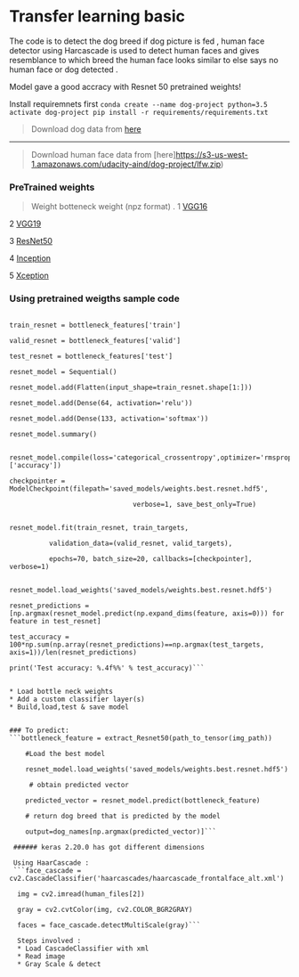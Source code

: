 # Transfer learning basic
The code is to detect the dog breed if dog picture is fed , human face detector using Harcascade is used to detect human faces and gives resemblance to which breed the human face looks similar to else says no human face or dog detected .

Model gave a good accracy with Resnet 50  pretrained weights!

Install requiremnets first `conda create --name dog-project python=3.5
activate dog-project
pip install -r requirements/requirements.txt`

> Download dog data from [here](https://s3-us-west-1.amazonaws.com/udacity-aind/dog-project/dogImages.zip)
---
> Download human face data from [here]https://s3-us-west-1.amazonaws.com/udacity-aind/dog-project/lfw.zip)

### PreTrained weights 
> Weight botteneck weight (npz format) .
1 [VGG16](https://s3-us-west-1.amazonaws.com/udacity-aind/dog-project/DogVGG16Data.npz) 

2 [VGG19](https://s3-us-west-1.amazonaws.com/udacity-aind/dog-project/DogVGG16Data.npz) 

3 [ResNet50](https://s3-us-west-1.amazonaws.com/udacity-aind/dog-project/DogResnet50Data.npz) 

4 [Inception](https://s3-us-west-1.amazonaws.com/udacity-aind/dog-project/DogInceptionV3Data.npz) 

5 [Xception](https://s3-us-west-1.amazonaws.com/udacity-aind/dog-project/DogXceptionData.npz) 

### Using pretrained weigths sample code

```bottleneck_features = np.load('bottleneck_features/DogResnet50Data.npz')

train_resnet = bottleneck_features['train']

valid_resnet = bottleneck_features['valid']

test_resnet = bottleneck_features['test']

resnet_model = Sequential()

resnet_model.add(Flatten(input_shape=train_resnet.shape[1:]))

resnet_model.add(Dense(64, activation='relu'))

resnet_model.add(Dense(133, activation='softmax'))

resnet_model.summary()


resnet_model.compile(loss='categorical_crossentropy',optimizer='rmsprop',metrics=['accuracy'])

checkpointer = ModelCheckpoint(filepath='saved_models/weights.best.resnet.hdf5',

                               verbose=1, save_best_only=True)
                                                          

resnet_model.fit(train_resnet, train_targets, 

          validation_data=(valid_resnet, valid_targets),
          
          epochs=70, batch_size=20, callbacks=[checkpointer], verbose=1)
          

resnet_model.load_weights('saved_models/weights.best.resnet.hdf5')

resnet_predictions = [np.argmax(resnet_model.predict(np.expand_dims(feature, axis=0))) for feature in test_resnet]

test_accuracy = 100*np.sum(np.array(resnet_predictions)==np.argmax(test_targets, axis=1))/len(resnet_predictions)

print('Test accuracy: %.4f%%' % test_accuracy)```


* Load bottle neck weights
* Add a custom classifier layer(s)
* Build,load,test & save model


### To predict:
```bottleneck_feature = extract_Resnet50(path_to_tensor(img_path))
   
    #Load the best model
    
    resnet_model.load_weights('saved_models/weights.best.resnet.hdf5')
    
     # obtain predicted vector
     
    predicted_vector = resnet_model.predict(bottleneck_feature)
    
    # return dog breed that is predicted by the model
    
    output=dog_names[np.argmax(predicted_vector)]```
    
 ###### keras 2.20.0 has got different dimensions   
    
 Using HaarCascade :
 ```face_cascade = cv2.CascadeClassifier('haarcascades/haarcascade_frontalface_alt.xml')
 
  img = cv2.imread(human_files[2])
  
  gray = cv2.cvtColor(img, cv2.COLOR_BGR2GRAY)
  
  faces = face_cascade.detectMultiScale(gray)```
  
  Steps involved :
  * Load CascadeClassifier with xml
  * Read image
  * Gray Scale & detect
  
  
